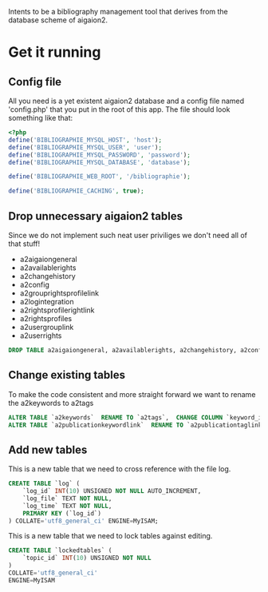 Intents to be a bibliography management tool that derives from the database scheme of aigaion2.

# Get it running #
## Config file ##

All you need is a yet existent aigaion2 database and a config file named 'config.php' that you put in the root of this app.
The file should look something like that:

```php
<?php
define('BIBLIOGRAPHIE_MYSQL_HOST', 'host');
define('BIBLIOGRAPHIE_MYSQL_USER', 'user');
define('BIBLIOGRAPHIE_MYSQL_PASSWORD', 'password');
define('BIBLIOGRAPHIE_MYSQL_DATABASE', 'database');

define('BIBLIOGRAPHIE_WEB_ROOT', '/bibliographie');

define('BIBLIOGRAPHIE_CACHING', true);
```

## Drop unnecessary aigaion2 tables ##
Since we do not implement such neat user priviliges we don't need all of that stuff!

* a2aigaiongeneral
* a2availablerights
* a2changehistory
* a2config
* a2grouprightsprofilelink
* a2logintegration
* a2rightsprofilerightlink
* a2rightsprofiles
* a2usergrouplink
* a2userrights

```sql
DROP TABLE a2aigaiongeneral, a2availablerights, a2changehistory, a2config, a2grouprightsprofilelink, a2logintegration, a2rightsprofilerightlink, a2rightsprofiles, a2usergrouplink, a2userrights
```

## Change existing tables ##
To make the code consistent and more straight forward we want to rename the a2keywords to a2tags

```sql
ALTER TABLE `a2keywords`  RENAME TO `a2tags`,  CHANGE COLUMN `keyword_id` `tag_id` INT(10) NOT NULL AUTO_INCREMENT FIRST,  CHANGE COLUMN `keyword` `tag` MEDIUMTEXT NOT NULL AFTER `tag_id`;
ALTER TABLE `a2publicationkeywordlink`  RENAME TO `a2publicationtaglink`,  CHANGE COLUMN `keyword_id` `tag_id` INT(10) NOT NULL AFTER `pub_id`;
```

## Add new tables ##
This is a new table that we need to cross reference with the file log.

```sql
CREATE TABLE `log` (
	`log_id` INT(10) UNSIGNED NOT NULL AUTO_INCREMENT,
	`log_file` TEXT NOT NULL,
	`log_time` TEXT NOT NULL,
	PRIMARY KEY (`log_id`)
) COLLATE='utf8_general_ci' ENGINE=MyISAM;
```

This is a new table that we need to lock tables against editing.

```sql
CREATE TABLE `lockedtables` (
	`topic_id` INT(10) UNSIGNED NOT NULL
)
COLLATE='utf8_general_ci'
ENGINE=MyISAM
```